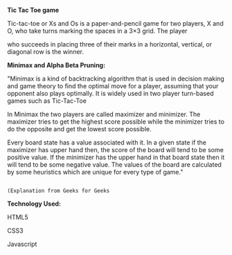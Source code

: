 
**Tic Tac Toe game**

Tic-tac-toe or Xs and Os is a paper-and-pencil game for two players, X and O, who take turns marking the spaces in a 3×3 grid. The player 

who succeeds in placing three of their marks in a horizontal, vertical, or diagonal row is the winner.

**Minimax and Alpha Beta Pruning:**

"Minimax is a kind of backtracking algorithm that is used in decision making and game theory to find the optimal move for a player, assuming that your opponent also plays optimally. It is widely used in two player turn-based games such as Tic-Tac-Toe

In Minimax the two players are called maximizer and minimizer. The maximizer tries to get the highest score possible while the minimizer tries to do the opposite and get the lowest score possible.

Every board state has a value associated with it. In a given state if the maximizer has upper hand then, the score of the board will tend to be some positive value. If the minimizer has the upper hand in that board state then it will tend to be some negative value. The values of the board are calculated by some heuristics which are unique for every type of game."

                                                                           (Explanation from Geeks for Geeks

**Technology Used:**

HTML5

CSS3

Javascript
